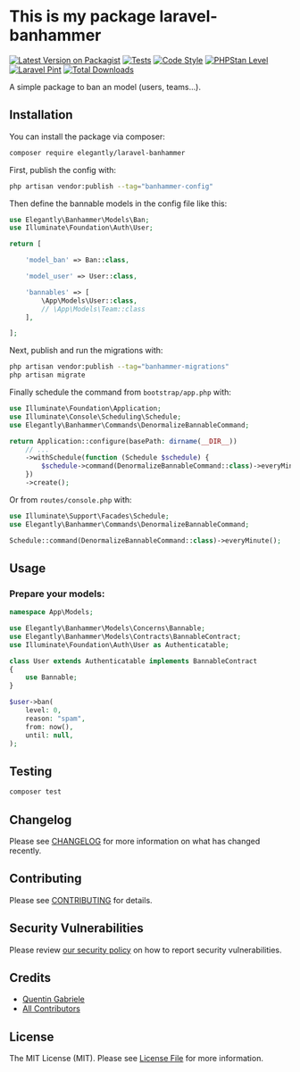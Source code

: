 # This is my package laravel-banhammer

[![Latest Version on Packagist](https://img.shields.io/packagist/v/elegantly/laravel-banhammer.svg?style=flat-square)](https://packagist.org/packages/elegantly/laravel-banhammer)
[![Tests](https://img.shields.io/github/actions/workflow/status/ElegantEngineeringTech/laravel-banhammer/run-tests.yml?branch=main&label=tests&style=flat-square)](https://github.com/ElegantEngineeringTech/laravel-banhammer/actions?query=workflow%3Arun-tests+branch%3Amain)
[![Code Style](https://img.shields.io/github/actions/workflow/status/ElegantEngineeringTech/laravel-banhammer/fix-php-code-style-issues.yml?branch=main&label=code%20style&style=flat-square)](https://github.com/ElegantEngineeringTech/laravel-banhammer/actions?query=workflow%3A"Fix+PHP+code+style+issues"+branch%3Amain)
[![PHPStan Level](https://img.shields.io/github/actions/workflow/status/ElegantEngineeringTech/laravel-banhammer/phpstan.yml?label=phpstan&style=flat-square)](https://github.com/ElegantEngineeringTech/laravel-banhammer/actions?query=workflow%3Aphpstan)
[![Laravel Pint](https://img.shields.io/github/actions/workflow/status/ElegantEngineeringTech/laravel-banhammer/pint.yml?label=laravel%20pint&style=flat-square)](https://github.com/ElegantEngineeringTech/laravel-banhammer/actions?query=workflow%3Apint)
[![Total Downloads](https://img.shields.io/packagist/dt/elegantly/laravel-banhammer.svg?style=flat-square)](https://packagist.org/packages/elegantly/laravel-banhammer)

A simple package to ban an model (users, teams...).

## Installation

You can install the package via composer:

```bash
composer require elegantly/laravel-banhammer
```

First, publish the config with:

```bash
php artisan vendor:publish --tag="banhammer-config"
```

Then define the bannable models in the config file like this:

```php
use Elegantly\Banhammer\Models\Ban;
use Illuminate\Foundation\Auth\User;

return [

    'model_ban' => Ban::class,

    'model_user' => User::class,

    'bannables' => [
        \App\Models\User::class,
        // \App\Models\Team::class
    ],

];

```

Next, publish and run the migrations with:

```bash
php artisan vendor:publish --tag="banhammer-migrations"
php artisan migrate
```

Finally schedule the command from `bootstrap/app.php` with:

```php
use Illuminate\Foundation\Application;
use Illuminate\Console\Scheduling\Schedule;
use Elegantly\Banhammer\Commands\DenormalizeBannableCommand;

return Application::configure(basePath: dirname(__DIR__))
    // ...
    ->withSchedule(function (Schedule $schedule) {
        $schedule->command(DenormalizeBannableCommand::class)->everyMinute();
    })
    ->create();
```

Or from `routes/console.php` with:

```php
use Illuminate\Support\Facades\Schedule;
use Elegantly\Banhammer\Commands\DenormalizeBannableCommand;

Schedule::command(DenormalizeBannableCommand::class)->everyMinute();
```

## Usage

### Prepare your models:

```php
namespace App\Models;

use Elegantly\Banhammer\Models\Concerns\Bannable;
use Elegantly\Banhammer\Models\Contracts\BannableContract;
use Illuminate\Foundation\Auth\User as Authenticatable;

class User extends Authenticatable implements BannableContract
{
    use Bannable;
}
```

```php
$user->ban(
    level: 0,
    reason: "spam",
    from: now(),
    until: null,
);
```

## Testing

```bash
composer test
```

## Changelog

Please see [CHANGELOG](CHANGELOG.md) for more information on what has changed recently.

## Contributing

Please see [CONTRIBUTING](CONTRIBUTING.md) for details.

## Security Vulnerabilities

Please review [our security policy](../../security/policy) on how to report security vulnerabilities.

## Credits

-   [Quentin Gabriele](https://github.com/QuentinGab)
-   [All Contributors](../../contributors)

## License

The MIT License (MIT). Please see [License File](LICENSE.md) for more information.
